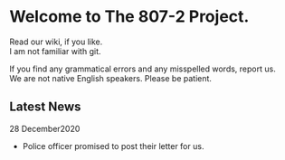 # Welcome to The 807-2 Project.  
Read our wiki, if you like.  
I am not familiar with git.

If you find any grammatical errors and any misspelled words, report us.   
We are not native English speakers. Please be patient.

## Latest News
28 December2020
* Police officer promised to post their letter for us.

